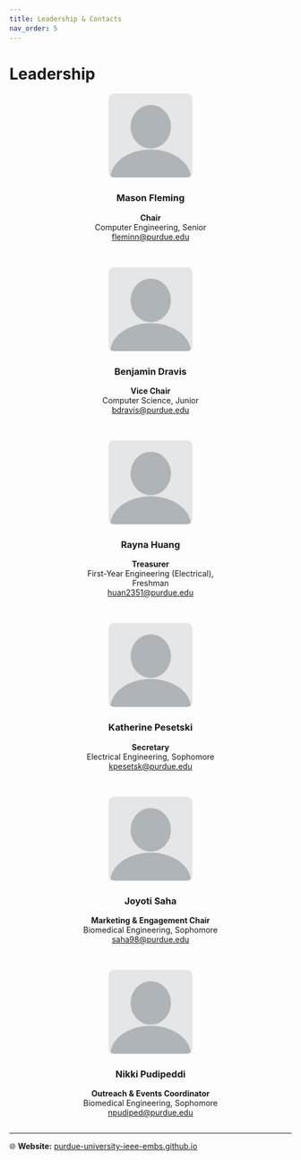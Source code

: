 ```yaml
---
title: Leadership & Contacts
nav_order: 5
---
```


# Leadership

<div style="display: flex; flex-wrap: wrap; gap: 2rem; justify-content: center;">

<!-- Chair & Vice Chair -->
<div style="display: flex; gap: 2rem; justify-content: center; flex-wrap: wrap; width: 100%;">

  <div style="width: 250px; text-align: center;">
    <img src="/assets/images/blank.webp" alt="Mason Fleming" width="150" style="border-radius: 10px;">
    <h3>Mason Fleming</h3>
    <p><strong>Chair</strong><br>
    Computer Engineering, Senior<br>
    <a href="mailto:fleminn@purdue.edu">fleminn@purdue.edu</a></p>
  </div>

  <div style="width: 250px; text-align: center;">
    <img src="/assets/images/blank.webp" alt="Benjamin Dravis" width="150" style="border-radius: 10px;">
    <h3>Benjamin Dravis</h3>
    <p><strong>Vice Chair</strong><br>
    Computer Science, Junior<br>
    <a href="mailto:bdravis@purdue.edu">bdravis@purdue.edu</a></p>
  </div>

</div>

<!-- Treasurer & Secretary -->
<div style="display: flex; gap: 2rem; justify-content: center; flex-wrap: wrap; width: 100%;">

  <div style="width: 250px; text-align: center;">
    <img src="/assets/images/blank.webp" alt="Rayna Huang" width="150" style="border-radius: 10px;">
    <h3>Rayna Huang</h3>
    <p><strong>Treasurer</strong><br>
    First-Year Engineering (Electrical), Freshman<br>
    <a href="mailto:huan2351@purdue.edu">huan2351@purdue.edu</a></p>
  </div>

  <div style="width: 250px; text-align: center;">
    <img src="/assets/images/blank.webp" alt="Katherine Pesetski" width="150" style="border-radius: 10px;">
    <h3>Katherine Pesetski</h3>
    <p><strong>Secretary</strong><br>
    Electrical Engineering, Sophomore<br>
    <a href="mailto:kpesetsk@purdue.edu">kpesetsk@purdue.edu</a></p>
  </div>

</div>

<!-- Marketing & Outreach -->
<div style="display: flex; gap: 2rem; justify-content: center; flex-wrap: wrap; width: 100%;">

  <div style="width: 250px; text-align: center;">
    <img src="/assets/images/blank.webp" alt="Joyoti Saha" width="150" style="border-radius: 10px;">
    <h3>Joyoti Saha</h3>
    <p><strong>Marketing & Engagement Chair</strong><br>
    Biomedical Engineering, Sophomore<br>
    <a href="mailto:saha98@purdue.edu">saha98@purdue.edu</a></p>
  </div>

  <div style="width: 250px; text-align: center;">
    <img src="/assets/images/blank.webp" alt="Nikki Pudipeddi" width="150" style="border-radius: 10px;">
    <h3>Nikki Pudipeddi</h3>
    <p><strong>Outreach & Events Coordinator</strong><br>
    Biomedical Engineering, Sophomore<br>
    <a href="mailto:npudiped@purdue.edu">npudiped@purdue.edu</a></p>
  </div>

</div>

</div>

---
 
🌐 **Website:** [purdue-university-ieee-embs.github.io](https://purdue-university-ieee-embs.github.io)

